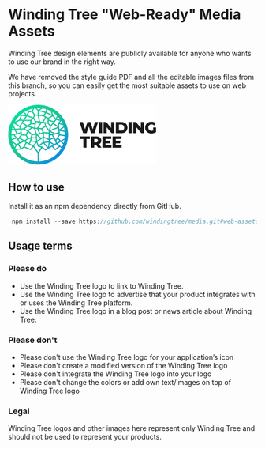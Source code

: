 # Winding Tree "Web-Ready" Media Assets


Winding Tree design elements are publicly available for anyone who wants to use our brand in the right way.

We have removed the style guide PDF and all the editable images files from this branch, so you can easily get the most suitable assets to use on web projects.

<img src="logo.svg?sanitize=true" alt="Winding Tree" width="300px">

## How to use

Install it as an npm dependency directly from GitHub.

```js
 npm install --save https://github.com/windingtree/media.git#web-assets
```

## Usage terms

### Please do

- Use the Winding Tree logo to link to Winding Tree.
- Use the Winding Tree logo to advertise that your product integrates with or uses the Winding Tree platform.
- Use the Winding Tree logo in a blog post or news article about Winding Tree.

### Please don't

- Please don't use the Winding Tree logo for your application’s icon
- Please don't create a modified version of the Winding Tree logo
- Please don't integrate the Winding Tree logo into your logo
- Please don't change the colors or add own text/images on top of Winding Tree logo

### Legal

Winding Tree logos and other images here represent only Winding Tree and should not be used to represent your products.
